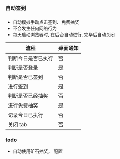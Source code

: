 ### 自动签到
### 
- 自动模拟手动点击签到、免费抽奖
- 不会发生任何网络行为
- 每天启动浏览器时, 在后台自动进行, 完毕后自动关闭


|流程|桌面通知|
|---|---|
|判断今日是否已执行|否|
| 判断是否登录| 是  |
|判断是否已签到| 否  |
|  进行签到|  是 |
| 判断是否已经抽奖| 否  |
| 进行免费抽奖| 是|
|  记录今日已执行|  否 |
| 关闭 tab|否|

### todo
- 自动使用矿石抽奖， 配置


   
  
  

 
 
  
